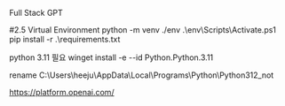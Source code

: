 Full Stack GPT

#2.5 Virtual Environment
python -m venv ./env
.\env\Scripts\Activate.ps1
pip install -r .\requirements.txt

python 3.11 필요
winget install -e --id Python.Python.3.11

rename C:\Users\heeju\AppData\Local\Programs\Python\Python312_not

https://platform.openai.com/
